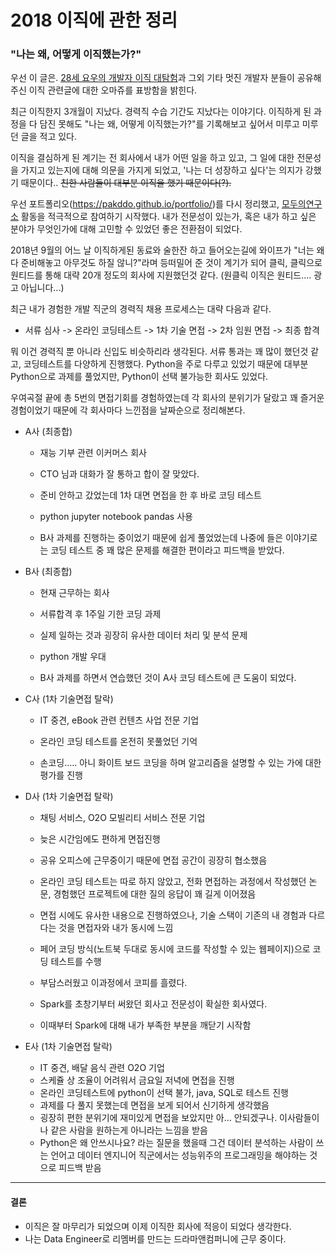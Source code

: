 # 2018 이직에 관한 정리

###  "나는 왜, 어떻게 이직했는가?"

우선 이 글은. [28세 요우의 개발자 이직 대탐험](https://luckyyowu.tistory.com/382)과 그외 기타 멋진 개발자 분들이 공유해주신 이직 관련글에 대한 오마쥬를 표방함을 밝힌다.

최근 이직한지 3개월이 지났다. 경력직 수습 기간도 지났다는 이야기다. 이직하게 된 과정을 다 담진 못해도 "나는 왜, 어떻게 이직했는가?"를 기록해보고 싶어서 미루고 미루던 글을 적고 있다.

이직을 결심하게 된 계기는 전 회사에서 내가 어떤 일을 하고 있고, 그 일에 대한 전문성을 가지고 있는지에 대해 의문을 가지게 되었고,
'나는 더 성장하고 싶다'는 의지가 강했기 때문이다.. <strike>친한 사람들이 대부분 이직을 했기 때문이다(?).</strike>

우선 포트폴리오(https://pakddo.github.io/portfolio/)를 다시 정리했고,
[모두의연구소](http://www.modulabs.co.kr/) 활동을 적극적으로 참여하기 시작했다.
내가 전문성이 있는가, 혹은 내가 하고 싶은 분야가 무엇인가에 대해 고민할 수 있었던 좋은 전환점이 되었다.

2018년 9월의 어느 날 이직하게된 동료와 술한잔 하고 들어오는길에
와이프가 "너는 왜  다 준비해놓고 아무것도 하질 않니?"라며 등떠밀어 준 것이 계기가 되어 클릭, 클릭으로 원티드를 통해 대략 20개 정도의 회사에 지원했던것 같다. (원클릭 이직은 원티드.... 광고 아닙니다...)

최근 내가 경험한 개발 직군의 경력직 채용 프로세스는 대략 다음과 같다.

- 서류 심사 -> 온라인 코딩테스트 -> 1차 기술 면접 -> 2차 임원 면접 -> 최종 합격

뭐 이건 경력직 뿐 아니라 신입도 비슷하리라 생각된다. 서류 통과는 꽤 많이 했던것 같고, 코딩테스트를 다양하게 진행했다. Python을 주로 다루고 있었기 때문에 대부분 Python으로 과제를 풀었지만, Python이 선택 불가능한 회사도 있었다.

우여곡절 끝에 총 5번의 면접기회를 경험하였는데 각 회사의 분위기가 달랐고 꽤 즐거운 경험이었기 때문에 각 회사마다 느낀점을 날짜순으로 정리해본다.

- A사 (최종합)
  - 재능 기부 관련 이커머스 회사

  - CTO 님과 대화가 잘 통하고 합이 잘 맞았다.

  - 준비 안하고 갔었는데 1차 대면 면접을 한 후 바로 코딩 테스트

  - python jupyter notebook pandas 사용

  - B사 과제를 진행하는 중이었기 때문에 쉽게 풀었었는데 나중에 들은 이야기로는 코딩 테스트 중 꽤 많은 문제를 해결한 편이라고 피드백을 받았다.



- B사 (최종합)

   - 현재 근무하는 회사

   - 서류합격 후 1주일 기한 코딩 과제

   - 실제 일하는 것과 굉장히 유사한 데이터 처리 및 분석 문제

   - python 개발 우대

   - B사 과제를 하면서 연습했던 것이 A사 코딩 테스트에 큰 도움이 되었다.



- C사 (1차 기술면접 탈락)

   - IT 중견, eBook 관련 컨텐츠 사업 전문 기업

   - 온라인 코딩 테스트를 온전히 못풀었던 기억

   - 손코딩….. 아니 화이트 보드 코딩을 하며 알고리즘을 설명할 수 있는 가에 대한 평가를 진행



- D사 (1차 기술면접 탈락)

   - 채팅 서비스, O2O 모빌리티 서비스 전문 기업

   - 늦은 시간임에도 편하게 면접진행

   - 공유 오피스에 근무중이기 때문에 면접 공간이 굉장히 협소했음

   - 온라인 코딩 테스트는 따로 하지 않았고, 전화 면접하는 과정에서 작성했던 논문, 경험했던 프로젝트에 대한 질의 응답이 꽤 길게 이어졌음

   - 면접 시에도 유사한 내용으로 진행하였으나, 기술 스택이 기존의 내 경험과 다르다는 것을 면접자와 내가 동시에 느낌

   - 페어 코딩 방식(노트북 두대로 동시에 코드를 작성할 수 있는 웹페이지)으로 코딩 테스트를 수행

   - 부담스러웠고 이과정에서 코피를 흘렸다.

   - Spark를 초창기부터 써왔던 회사고 전문성이 확실한 회사였다.

   - 이때부터 Spark에 대해 내가 부족한 부분을 깨닫기 시작함



- E사  (1차 기술면접 탈락)

   - IT 중견, 배달 음식 관련 O2O 기업
   - 스케쥴 상 조율이 어려워서 금요일 저녁에 면접을 진행
   - 온라인 코딩테스트에 python이 선택 불가, java, SQL로 테스트 진행
   - 과제를 다 풀지 못했는데 면접을 보게 되어서 신기하게 생각했음
   - 굉장히 편한 분위기에 재미있게 면접을 보았지만 아… 안되겠구나. 이사람들이 나 같은 사람을 원하는게 아니라는 느낌을 받음
   - Python은 왜 안쓰시나요? 라는 질문을 했을때 그건 데이터 분석하는 사람이 쓰는 언어고 데이터 엔지니어 직군에서는 성능위주의 프로그래밍을 해야하는 것으로 피드백 받음


----

#### 결론
- 이직은 잘 마무리가 되었으며 이제 이직한 회사에 적응이 되었다 생각한다.
- 나는 Data Engineer로 리멤버를 만드는 드라마앤컴퍼니에 근무 중이다.
